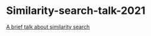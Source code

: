 # Similarity-search-talk-2021
[A brief talk about similarity search](https://sadit.github.io/similarity-search-talk-2021/)
